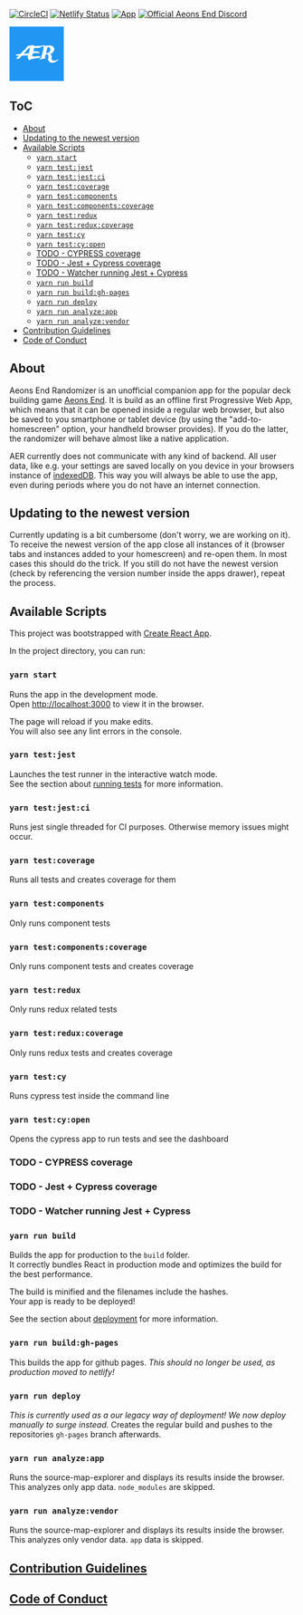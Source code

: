 [![CircleCI](https://circleci.com/gh/on3iro/aeons-end-randomizer/tree/master.svg?style=svg)](https://circleci.com/gh/on3iro/aeons-end-randomizer/tree/master)
[![Netlify Status](https://api.netlify.com/api/v1/badges/210c9bd3-9f4d-4554-b9fc-0b319d89b81e/deploy-status)](https://app.netlify.com/sites/aer/deploys)
[![App](https://img.shields.io/badge/App-aeons--end--randomizer.de-%232196f3)](https://aeons-end-randomizer.de)
[![Official Aeons End Discord](https://img.shields.io/badge/AE%20Discord-https%3A%2F%2Fdiscord.gg%2FPvjcfPt-%237289DA.svg?style=flat-squar)](https://discord.gg/PvjcfPt)

![AER](./public/images/android-icon-96x96.png)

## ToC

<!-- vim-markdown-toc GFM -->

- [About](#about)
- [Updating to the newest version](#updating-to-the-newest-version)
- [Available Scripts](#available-scripts)
  - [`yarn start`](#yarn-start)
  - [`yarn test:jest`](#yarn-testjest)
  - [`yarn test:jest:ci`](#yarn-testjestci)
  - [`yarn test:coverage`](#yarn-testcoverage)
  - [`yarn test:components`](#yarn-testcomponents)
  - [`yarn test:components:coverage`](#yarn-testcomponentscoverage)
  - [`yarn test:redux`](#yarn-testredux)
  - [`yarn test:redux:coverage`](#yarn-testreduxcoverage)
  - [`yarn test:cy`](#yarn-testcy)
  - [`yarn test:cy:open`](#yarn-testcyopen)
  - [TODO - CYPRESS coverage](#todo---cypress-coverage)
  - [TODO - Jest + Cypress coverage](#todo---jest--cypress-coverage)
  - [TODO - Watcher running Jest + Cypress](#todo---watcher-running-jest--cypress)
  - [`yarn run build`](#yarn-run-build)
  - [`yarn run build:gh-pages`](#yarn-run-buildgh-pages)
  - [`yarn run deploy`](#yarn-run-deploy)
  - [`yarn run analyze:app`](#yarn-run-analyzeapp)
  - [`yarn run analyze:vendor`](#yarn-run-analyzevendor)
- [Contribution Guidelines](#contribution-guidelines)
- [Code of Conduct](#code-of-conduct)

<!-- vim-markdown-toc -->

## About

Aeons End Randomizer is an unofficial companion app for the popular deck
building game [Aeons End](https://boardgamegeek.com/boardgame/191189/aeons-end).
It is build as an offline first Progressive Web App, which means that it can be opened inside
a regular web browser, but also be saved to you smartphone or tablet device (by using the
"add-to-homescreen" option, your handheld browser provides).
If you do the latter, the randomizer will behave almost like a native application.

AER currently does not communicate with any kind of backend. All user data, like e.g.
your settings are saved locally on you device in your browsers instance of [indexedDB](https://boardgamegeek.com/boardgame/191189/aeons-end).
This way you will always be able to use the app, even during periods where you do not have an internet connection.

## Updating to the newest version

Currently updating is a bit cumbersome (don't worry, we are working on it).
To receive the newest version of the app close all instances of it (browser tabs and
instances added to your homescreen) and re-open them.
In most cases this should do the trick. If you still do not have the newest version
(check by referencing the version number inside the apps drawer), repeat the process.

## Available Scripts

This project was bootstrapped with [Create React App](https://github.com/facebook/create-react-app).

In the project directory, you can run:

### `yarn start`

Runs the app in the development mode.<br>
Open [http://localhost:3000](http://localhost:3000) to view it in the browser.

The page will reload if you make edits.<br>
You will also see any lint errors in the console.

### `yarn test:jest`

Launches the test runner in the interactive watch mode.<br>
See the section about [running tests](https://facebook.github.io/create-react-app/docs/running-tests) for more information.

### `yarn test:jest:ci`

Runs jest single threaded for CI purposes.
Otherwise memory issues might occur.

### `yarn test:coverage`

Runs all tests and creates coverage for them

### `yarn test:components`

Only runs component tests

### `yarn test:components:coverage`

Only runs component tests and creates coverage

### `yarn test:redux`

Only runs redux related tests

### `yarn test:redux:coverage`

Only runs redux tests and creates coverage

### `yarn test:cy`

Runs cypress test inside the command line

### `yarn test:cy:open`

Opens the cypress app to run tests and see the dashboard

### TODO - CYPRESS coverage

### TODO - Jest + Cypress coverage

### TODO - Watcher running Jest + Cypress

### `yarn run build`

Builds the app for production to the `build` folder.<br>
It correctly bundles React in production mode and optimizes the build for the best performance.

The build is minified and the filenames include the hashes.<br>
Your app is ready to be deployed!

See the section about [deployment](https://facebook.github.io/create-react-app/docs/deployment) for more information.

### `yarn run build:gh-pages`

This builds the app for github pages. _This should no longer be used, as production moved to netlify!_

### `yarn run deploy`

_This is currently used as a our legacy way of deployment! We now deploy manually to surge instead._
Creates the regular build and pushes to the repositories `gh-pages` branch afterwards.

### `yarn run analyze:app`

Runs the source-map-explorer and displays its results inside the browser.
This analyzes only app data. `node_modules` are skipped.

### `yarn run analyze:vendor`

Runs the source-map-explorer and displays its results inside the browser.
This analyzes only vendor data. `app` data is skipped.

## [Contribution Guidelines](CONTRIBUTING.md)

## [Code of Conduct](CODE_OF_CONDUCT.md)
